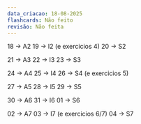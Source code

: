 ```yaml
---
data_criacao: 18-08-2025
flashcards: Não feito
revisão: Não feita
---
```

18 -> A2
19 -> I2 (e exercicios 4)
20 -> S2

21 -> A3
22 -> I3
23 -> S3

24 -> A4
25 -> I4
26 -> S4 (e exercicios 5)

27 -> A5
28 -> I5
29 -> S5

30 -> A6
31 -> I6
01 -> S6

02 -> A7
03 -> I7 (e exercicios 6/7)
04 -> S7